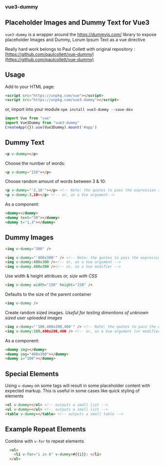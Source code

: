 ### vue3-dummy

## Placeholder Images and Dummy Text for Vue3 

`vue3-dummy` is a wrapper around the https://dummyjs.com/ library to expose placeholder Images and Dummy, Lorum Ipsum Text as a vue directive

Really hard work belongs to Paul Collett with original repository :[https://github.com/paulcollett/vue-dummy](https://github.com/paulcollett/vue-dummy)


## Usage

Add to your HTML page:

```html
<script src="https://unpkg.com/vue"></script>
<script src="https://unpkg.com/vue3-dummy"></script>
```

or, import into your module `npm install vue3-dummy --save-dev`

```js
import Vue from "vue"
import Vue3Dummy from "vue3-dummy"
CreateApp({}).use(Vue3Dummy).mount('#app')
```

## Dummy Text

```html
<p v-dummy></p>
```

Choose the number of words:

```html
<p v-dummy="150"></p>
```

Choose random amount of words between 3 & 10:

```html
<p v-dummy="'3,10'"></p> <!-- Note: the quotes to pass the expression as a string -->
<p v-dummy:3,10></p> <!-- or, as a Vue argument-->
```

As a component:

```html
<dummy></dummy>
<dummy text="30"></dummy>
<dummy t="1,3"></dummy>
```

## Dummy Images

```html
<img v-dummy="300" />
```

```html
<img v-dummy="'400x300'" /> <!-- Note: the quotes to pass the expression as a string -->
<img v-dummy:400x300 /><!-- or, as a Vue argument -->
<img v-dummy.400x300 /><!-- or, as a Vue modifier -->
```

Use width & height attribues _or, size with CSS_

```html
<img v-dummy width="150" height="150" />
```

Defaults to the size of the parent container

```html
<img v-dummy />
```

Create random sized images. _Useful for testing dimentions of unknown sized user uploaded images_

```html
<img v-dummy="'100,400x200,400'" /> <!-- Note: the quotes to pass the expression as a string -->
<img v-dummy:100,400x200,400 /> <!-- or, as a Vue argument (or modifier) -->
```

As a component:

```html
<dummy img></dummy>
<dummy img="400x300"></dummy>
<dummy i="100"></dummy>
```

## Special Elements

Using `v-dummy` on some tags will result in some placeholder content with expected markup. This is useful in some cases like quick styling of elements

```html
<ol v-dummy></ol> <!-- outputs a small list -->
<ul v-dummy></ul> <!-- outputs a small list -->
<table v-dummy></table> <!-- outputs a small table -->
```

## Example Repeat Elements

Combine with `v-for` to repeat elements

```html
  <ul>
    <li v-for="i in 6" v-dummy>#{{i}}: </li>
  </ul>
```
